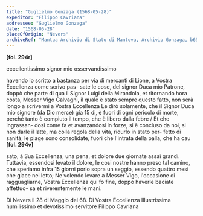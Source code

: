 ```yaml
---
title: "Guglielmo Gonzaga (1568-05-28)"
expeditor: "Filippo Cavriana"
addressee: "Guglielmo Gonzaga"
date: "1568-05-28"
placeOfOrigin: "Nevers"
archiveRef: "Mantua Archivio di Stato di Mantova, Archivio Gonzaga, b654, fols. 294r-294v"
---
```



**[fol. 294r]**

 eccellentissimo signor  mio osservandissimo 

 havendo io scritto a bastanza per via di  mercanti di Lione, a Vostra Eccellenza  come <span class="unclear">scrivo</span> pas-
sate le cose, del signor  Duca mio Patrone, doppò  che parte di qua il Signor  Luigi della Mirandola,  et ritornando hora costa, Messer  Vigo Galvagni,  il quale è stato sempre questo  fatto,  non serà longo a scrivermi a Vostra Eccellenza  Le dirò  solamente, che il Signor  Duca mio signore  (da Dio  merce) gia 15 di, è fuori di ogni pericolo  di morte, perché tanto è <span class="unclear">compiuto</span> il tempo,  che è libero dalla febre / Et che ingrassan-
dosi come fa et avanzandosi in forze, si è  concluso da noi, si non darle il latte, ma  colla regola della vita, ridurlo in stato per-
fetto di sanità; le piage sono consolidate,  fuori che l'intrata della palla, che ha cau
**[fol. 294v]**

 sato, à Sua Eccellenza, una pena, et dolore due  giornate assai grandi. Tuttavia, essendosi  levato il dolore, le cosi nostre hanno preso  tal camino, che speriamo infra 15 giorni  porlo sopra un seggio, essendo quattro mesi  che giace nel letto; Ne volendo levare  a Messer  Vigo, l'occasione di ragguagliarne, Vostra Eccellenza  qui fo fine, doppò haverle baciate affettuo-
sa et riverentemente le mani.

Di Nevers  il 28 di Maggio del 68. Di Vostra Eccellenza Illustrissima  humilissimo  et devotissimo servitore  Filippo Cavriana

